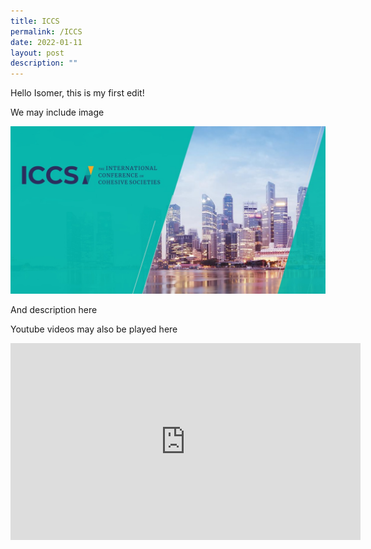 ```yaml
---
title: ICCS
permalink: /ICCS
date: 2022-01-11
layout: post
description: ""
---
```

Hello Isomer, this is my first edit!

We may include image

![Alt text for image on Isomer site](/images/ICCS%20background.jpg)

And description here

Youtube videos may also be played here

<iframe width="560" height="315" src="https://www.youtube-nocookie.com/embed/WUa-lHQ0f58" title="YouTube video player" frameborder="0" allow="accelerometer; autoplay; clipboard-write; encrypted-media; gyroscope; picture-in-picture" allowfullscreen></iframe>